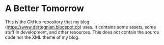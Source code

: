 # A Better Tomorrow
This is the GitHub repository that my blog (https://www.dartegnian.blogspot.co) uses. It contains some assets, some stuff in development, and other resources.
This does not contain the source code nor the XML theme of my blog.
